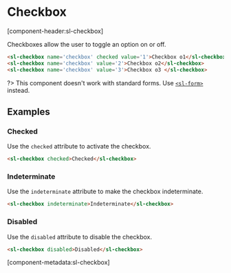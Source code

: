 # Checkbox

[component-header:sl-checkbox]

Checkboxes allow the user to toggle an option on or off.

```html preview
<sl-checkbox name='checkbox' checked value='1'>Checkbox o1</sl-checkbox>
<sl-checkbox name='checkbox' value='2'>Checkbox o2</sl-checkbox>
<sl-checkbox name='checkbox' value='3'>Checkbox o3 </sl-checkbox>
```

?> This component doesn't work with standard forms. Use [`<sl-form>`](/components/form) instead.

## Examples

### Checked

Use the `checked` attribute to activate the checkbox.

```html preview
<sl-checkbox checked>Checked</sl-checkbox>
```

### Indeterminate

Use the `indeterminate` attribute to make the checkbox indeterminate.

```html preview
<sl-checkbox indeterminate>Indeterminate</sl-checkbox>
```

### Disabled

Use the `disabled` attribute to disable the checkbox.

```html preview
<sl-checkbox disabled>Disabled</sl-checkbox>
```

[component-metadata:sl-checkbox]

